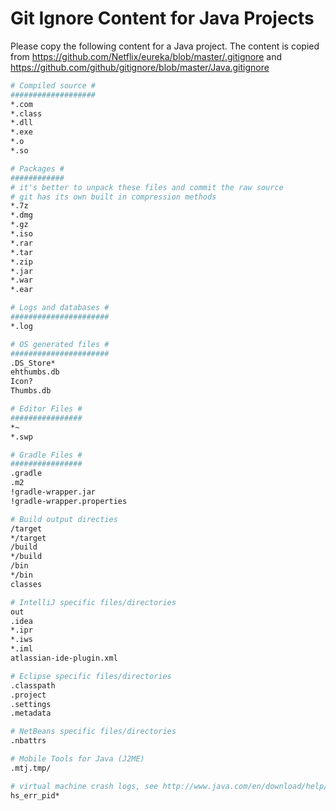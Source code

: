 # Git Ignore Content for Java Projects

Please copy the following content for a Java project. The content is copied from https://github.com/Netflix/eureka/blob/master/.gitignore and https://github.com/github/gitignore/blob/master/Java.gitignore

```sh
# Compiled source #
###################
*.com
*.class
*.dll
*.exe
*.o
*.so

# Packages #
############
# it's better to unpack these files and commit the raw source
# git has its own built in compression methods
*.7z
*.dmg
*.gz
*.iso
*.rar
*.tar
*.zip
*.jar
*.war
*.ear

# Logs and databases #
######################
*.log

# OS generated files #
######################
.DS_Store*
ehthumbs.db
Icon?
Thumbs.db

# Editor Files #
################
*~
*.swp

# Gradle Files #
################
.gradle
.m2
!gradle-wrapper.jar
!gradle-wrapper.properties

# Build output directies
/target
*/target
/build
*/build
/bin
*/bin
classes

# IntelliJ specific files/directories
out
.idea
*.ipr
*.iws
*.iml
atlassian-ide-plugin.xml

# Eclipse specific files/directories
.classpath
.project
.settings
.metadata

# NetBeans specific files/directories
.nbattrs

# Mobile Tools for Java (J2ME)
.mtj.tmp/

# virtual machine crash logs, see http://www.java.com/en/download/help/error_hotspot.xml
hs_err_pid*

```
